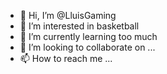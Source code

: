 - 👋 Hi, I’m @LluisGaming
- 👀 I’m interested in basketball
- 🌱 I’m currently learning too much
- 💞️ I’m looking to collaborate on ...
- 📫 How to reach me ...

<!---
LluisGaming/LluisGaming is a ✨ special ✨ repository because its `README.md` (this file) appears on your GitHub profile.
You can click the Preview link to take a look at your changes.
--->
